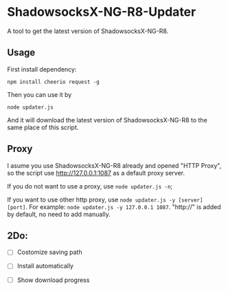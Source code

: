 # ShadowsocksX-NG-R8-Updater
A tool to get the latest version of ShadowsocksX-NG-R8.



## Usage

First install dependency:

`npm install cheerio request -g`

Then you can use it by

`node updater.js`

And it will download the latest version of ShadowsocksX-NG-R8 to the same place of this script.



## Proxy

I asume you use ShadowsocksX-NG-R8 already and opened "HTTP Proxy", so the script use http://127.0.0.1:1087 as a default proxy server.

If you do not want to use a proxy, use `node updater.js -n`;

If you want to use other http proxy, use `node updater.js -y [server] [port]`. For example: `node updater.js -y 127.0.0.1 1087`. "http://" is added by default, no need to add manually.



## 2Do:

- [ ] Costomize saving path
- [ ] Install automatically
- [ ] Show download progress



